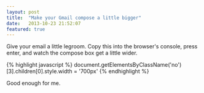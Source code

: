 ```yaml
---
layout: post
title:  "Make your Gmail compose a little bigger"
date:   2013-10-23 21:52:07
featured: true
---
```

Give your email a little legroom. Copy this into the browser's console, press enter, and watch the compose box get a little wider.

{% highlight javascript %}
document.getElementsByClassName('no')[3].children[0].style.width = '700px'
{% endhighlight %}

Good enough for me.